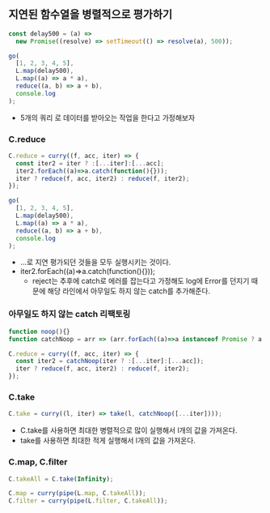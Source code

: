 ## 지연된 함수열을 병렬적으로 평가하기

```javascript
const delay500 = (a) =>
  new Promise((resolve) => setTimeout(() => resolve(a), 500));

go(
  [1, 2, 3, 4, 5],
  L.map(delay500),
  L.map((a) => a * a),
  reduce((a, b) => a + b),
  console.log
);
```

- 5개의 쿼리 로 데이터를 받아오는 작업을 한다고 가정해보자

### C.reduce

```javascript
C.reduce = curry((f, acc, iter) => {
  const iter2 = iter ? :[...iter]:[...acc];
  iter2.forEach((a)=>a.catch(function(){}));
  iter ? reduce(f, acc, iter2) : reduce(f, iter2);
});

go(
  [1, 2, 3, 4, 5],
  L.map(delay500),
  L.map((a) => a * a),
  reduce((a, b) => a + b),
  console.log
);

```

- ...로 지연 평가되던 것들을 모두 실행시키는 것이다.
- iter2.forEach((a)=>a.catch(function(){}));
  - reject는 추후에 catch로 에러를 잡는다고 가정해도 log에 Error를 던지기 때문에 해당 라인에서 아무일도 하지 않는 catch를 추가해준다.

### 아무일도 하지 않는 catch 리팩토링

```javascript
function noop(){}
function catchNoop = arr => (arr.forEach((a)=>a instanceof Promise ? a.catch(noop):a), arr);

C.reduce = curry((f, acc, iter) => {
  const iter2 = catchNoop(iter ? :[...iter]:[...acc]);
  iter ? reduce(f, acc, iter2) : reduce(f, iter2);
});

```

### C.take

```javascript
C.take = curry((l, iter) => take(l, catchNoop([...iter])));
```

- C.take를 사용하면 최대한 병렬적으로 많이 실행해서 l개의 값을 가져온다.
- take를 사용하면 최대한 적게 실행해서 l개의 값을 가져온다.

### C.map, C.filter

```javascript
C.takeAll = C.take(Infinity);

C.map = curry(pipe(L.map, C.takeAll));
C.filter = curry(pipe(L.filter, C.takeAll));
```
 